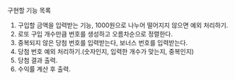 구현할 기능 목록
1. 구입할 금액을 입력받는 기능, 1000원으로 나누어 떨어지지 않으면 예외 처리하기.
2. 로또 구입 개수만큼 번호를 생성하고 오름차순으로 정렬한다.
3. 중복되지 않은 당첨 번호를 입력받는다, 보너스 번호를 입력받는다.
4. 당첨 번호 예외 처리하기.(숫자인지, 입력한 개수가 맞는지, 중복인지)
4. 당첨 결과 출력.
5. 수익률 계산 후 출력.